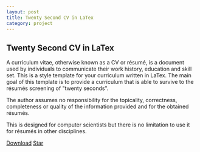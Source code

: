 ```yaml
---
layout: post
title: Twenty Second CV in LaTex
category: project
---
```

<!-- Place this tag in your head or just before your close body tag. -->
<script async defer src="https://buttons.github.io/buttons.js"></script>
## Twenty Second CV in LaTex

A curriculum vitae, otherwise known as a CV or résumé, is a document used by individuals to communicate their work history, education and skill set. This is a style template for your curriculum written in LaTex. The main goal of this template is to provide a curriculum that is able to survive to the résumés screening of "twenty seconds".

The author assumes no responsibility for the topicality, correctness, completeness or quality of the information provided and for the obtained résumés.

This is designed for computer scientists but there is no limitation to use it for résumés in other disciplines.


<!-- Place this tag where you want the button to render. -->
<a class="github-button" href="https://github.com/spagnuolocarmine/TwentySecondsCurriculumVitae-LaTex/archive/master.zip" data-icon="octicon-cloud-download" data-size="large" aria-label="Download spagnuolocarmine/TwentySecondsCurriculumVitae-LaTex on GitHub">Download</a> <a class="github-button" href="https://github.com/spagnuolocarmine/TwentySecondsCurriculumVitae-LaTex" data-icon="octicon-star" data-size="large" data-show-count="true" aria-label="Star spagnuolocarmine/TwentySecondsCurriculumVitae-LaTex on GitHub">Star</a>